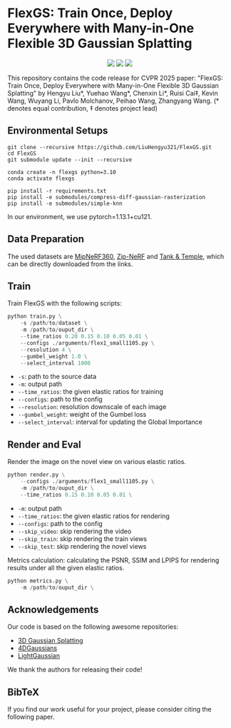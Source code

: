 # FlexGS: Train Once, Deploy Everywhere with Many-in-One Flexible 3D Gaussian Splatting
<p align="center">
<a href=""><img src="https://img.shields.io/badge/Arxiv-XXXX.XXXX-B31B1B.svg"></a>
<a href=""><img src="https://img.shields.io/badge/Video-Youtube-d61c1c.svg"></a>
<a href=""><img src="https://img.shields.io/badge/Project-Page-048C3D"></a>
<!-- <a href="https://github.com/VITA-Group/LightGaussian"><img src="https://img.shields.io/github/stars/VITA-Group/LightGaussian"></a> -->
</p>
<p>

This repository contains the code release for CVPR 2025 paper: "FlexGS: Train Once, Deploy Everywhere with Many-in-One Flexible 3D Gaussian Splatting" by Hengyu Liu*, Yuehao Wang*, Chenxin Li*, Ruisi Cai‡, Kevin Wang, Wuyang Li, Pavlo Molchanov, Peihao Wang, Zhangyang Wang. (* denotes equal contribution, ‡ denotes project lead)
</p>




## Environmental Setups

```shell
git clone --recursive https://github.com/LiuHengyu321/FlexGS.git
cd FlexGS
git submodule update --init --recursive

conda create -n flexgs python=3.10
conda activate flexgs

pip install -r requirements.txt
pip install -e submodules/compress-diff-gaussian-rasterization
pip install -e submodules/simple-knn
```
In our environment, we use pytorch=1.13.1+cu121.


## Data Preparation

The used datasets are [MipNeRF360](https://jonbarron.info/mipnerf360/), [Zip-NeRF](https://jonbarron.info/zipnerf/) and [Tank & Temple](https://github.com/graphdeco-inria/gaussian-splatting), which can be directly downloaded from the links.


## Train
Train FlexGS with the following scripts:
```python
python train.py \
    -s /path/to/dataset \
    -m /path/to/ouput_dir \
    --time_ratios 0.20 0.15 0.10 0.05 0.01 \
    --configs ./arguments/flex1_small1105.py \
    --resolution 4 \
    --gumbel_weight 1.0 \
    --select_interval 1000 
```
- `-s`: path to the source data
- `-m`: output path
- `--time_ratios`: the given elastic ratios for training
- `--configs`: path to the config
- `--resolution`: resolution downscale of each image
- `--gumbel_weight`: weight of the Gumbel loss 
- `--select_interval`: interval for updating the Global Importance


## Render and Eval
Render the image on the novel view on various elastic ratios.
```python
python render.py \
    --configs ./arguments/flex1_small1105.py \
    -m /path/to/ouput_dir \
    --time_ratios 0.15 0.10 0.05 0.01 \
```
- `-m`: output path
- `--time_ratios`: the given elastic ratios for rendering
- `--configs`: path to the config
- `--skip_video`: skip rendering the video
- `--skip_train`: skip rendering the train views
- `--skip_test`: skip rendering the novel views

Metrics calculation: calculating the PSNR, SSIM and LPIPS for rendering results under all the given elastic ratios.

```python
python metrics.py \
    -m /path/to/ouput_dir \
```


## Acknowledgements
Our code is based on the following awesome repositories:
- [3D Gaussian Splatting](https://github.com/graphdeco-inria/gaussian-splatting)
- [4DGaussians](https://github.com/hustvl/4DGaussians)
- [LightGaussian](https://github.com/VITA-Group/LightGaussian)

We thank the authors for releasing their code!

## BibTeX
If you find our work useful for your project, please consider citing the following paper.

```


```
